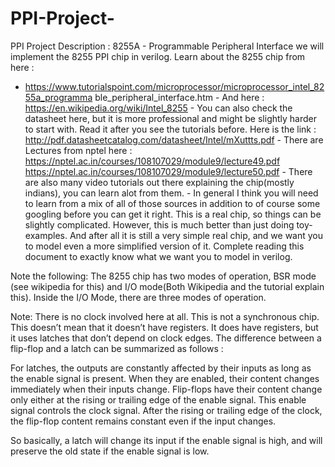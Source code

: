 # PPI-Project-
PPI Project Description : ​8255A - Programmable Peripheral Interface 
we will  implement the 8255 PPI chip in verilog. Learn about the 8255 chip  from here :  
 
- https://www.tutorialspoint.com/microprocessor/microprocessor_intel_8255a_programma ble_peripheral_interface.htm - And here : ​https://en.wikipedia.org/wiki/Intel_8255 - You can also check the datasheet here, but it is more professional and might be slightly harder to start with. Read it after you see the tutorials before. Here is the link : http://pdf.datasheetcatalog.com/datasheet/Intel/mXuttts.pdf - There are Lectures from nptel here : https://nptel.ac.in/courses/108107029/module9/lecture49.pdf https://nptel.ac.in/courses/108107029/module9/lecture50.pdf - There are also many video tutorials out there explaining the chip(mostly indians), you can learn alot from them.  - In general I think you will need to learn from a mix of all of those sources in addition to of course some googling before you can get it right. This is a real chip, so things can be slightly complicated. However, this is much better than just doing toy-examples. And after all it is still a very simple real chip, and we want you to model even a more simplified version of it. Complete reading this document to exactly know what we want you to model in verilog. 

Note the following​​: The 8255 chip has two modes of operation, BSR mode (see wikipedia for this) and I/O mode(Both Wikipedia and the tutorial explain this). Inside the I/O Mode, there are three modes of operation. 

Note:​​ There is no clock involved here at all. This is not a synchronous chip. This doesn’t mean that it doesn’t have registers. It does have registers, but it uses latches that don’t depend on clock edges. The difference between a flip-flop and a latch can be summarized as follows :  
 
For latches, the outputs are constantly affected by their inputs as long as the enable signal is present. When they are enabled, their content changes immediately when their inputs change. Flip-flops have their content change only either at the rising or trailing edge of the enable signal. This enable signal controls the clock signal. After the rising or trailing edge of the clock, the flip-flop content remains constant even if the input changes. 
 
So basically, a latch will change its input if the enable signal is high, and will preserve the old state if the enable signal is low. 
 
 
